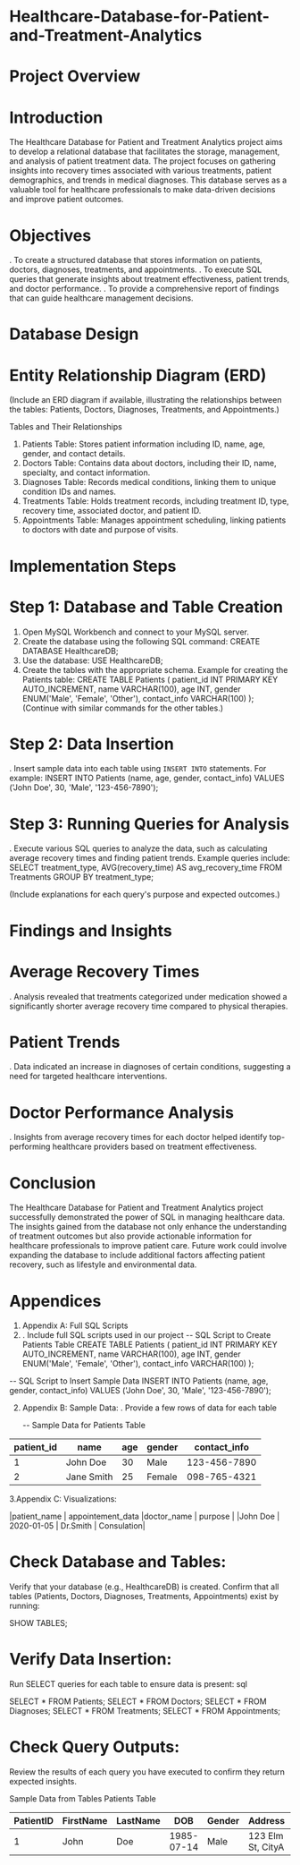 # Healthcare-Database-for-Patient-and-Treatment-Analytics
# Project Overview
 # Introduction
The Healthcare Database for Patient and Treatment Analytics project aims to develop a relational database that facilitates the storage, management, and analysis of patient treatment data. The project focuses on gathering insights into recovery times associated with various treatments, patient demographics, and trends in medical diagnoses. This database serves as a valuable tool for healthcare professionals to make data-driven decisions and improve patient outcomes.

# Objectives
. To create a structured database that stores information on patients, doctors, diagnoses, treatments, and appointments.
. To execute SQL queries that generate insights about treatment effectiveness, patient trends, and doctor performance. 
. To provide a comprehensive report of findings that can guide healthcare management decisions.

# Database Design

# Entity Relationship Diagram (ERD)
(Include an ERD diagram if available, illustrating the relationships between the tables: Patients, Doctors, Diagnoses, Treatments, and Appointments.)

Tables and Their Relationships
1. Patients Table: Stores patient information including ID, name, age, gender, and contact details.
2. Doctors Table: Contains data about doctors, including their ID, name, specialty, and contact information.
3. Diagnoses Table: Records medical conditions, linking them to unique condition IDs and names.
4. Treatments Table: Holds treatment records, including treatment ID, type, recovery time, associated doctor, and patient ID.
5. Appointments Table: Manages appointment scheduling, linking patients to doctors with date and purpose of visits.

# Implementation Steps

# Step 1: Database and Table Creation
1. Open MySQL Workbench and connect to your MySQL server.
2. Create the database using the following SQL command:
   CREATE DATABASE HealthcareDB;
3. Use the database:
   USE HealthcareDB;
4. Create the tables with the appropriate schema. Example for creating the Patients table:
   CREATE TABLE Patients (
   patient_id INT PRIMARY KEY AUTO_INCREMENT,
       name VARCHAR(100),
       age INT,
       gender ENUM('Male', 'Female', 'Other'),
       contact_info VARCHAR(100)
   );
(Continue with similar commands for the other tables.)

# Step 2: Data Insertion
. Insert sample data into each table using `INSERT INTO` statements. For example:
      INSERT INTO Patients (name, age, gender, contact_info) VALUES ('John Doe', 30, 'Male', '123-456-7890');
     
                                                                                   
# Step 3: Running Queries for Analysis
. Execute various SQL queries to analyze the data, such as calculating average recovery times and finding patient trends. Example queries include:
   SELECT treatment_type, AVG(recovery_time) AS avg_recovery_time
   FROM Treatments
   GROUP BY treatment_type;

(Include explanations for each query's purpose and expected outcomes.)

# Findings and Insights

# Average Recovery Times
. Analysis revealed that treatments categorized under medication showed a significantly shorter average recovery time compared to physical therapies.
# Patient Trends
. Data indicated an increase in diagnoses of certain conditions, suggesting a need for targeted healthcare interventions.

# Doctor Performance Analysis
. Insights from average recovery times for each doctor helped identify top-performing healthcare providers based on treatment effectiveness.

# Conclusion
The Healthcare Database for Patient and Treatment Analytics project successfully demonstrated the power of SQL in managing healthcare data. The insights gained from the database not only enhance the understanding of treatment outcomes but also provide actionable information for healthcare professionals to improve patient care. Future work could involve expanding the database to include additional factors affecting patient recovery, such as lifestyle and environmental data.

# Appendices
1.	Appendix A: Full SQL Scripts
2.	. Include full SQL scripts used in our project
--  SQL Script to Create Patients Table
CREATE TABLE Patients (
    patient_id INT PRIMARY KEY AUTO_INCREMENT,
    name VARCHAR(100),
    age INT,
    gender ENUM('Male', 'Female', 'Other'),
    contact_info VARCHAR(100)
);

-- SQL Script to Insert Sample Data
INSERT INTO Patients (name, age, gender, contact_info) VALUES ('John Doe', 30, 'Male', '123-456-7890'); 

2.	Appendix B: Sample Data:
. Provide a few rows of data for each table

    -- Sample Data for Patients Table
  	
| patient_id | name         | age | gender | contact_info     |
|------------|--------------|-----|--------|------------------|
| 1          | John Doe     | 30  | Male   | 123-456-7890     |
| 2          | Jane Smith   | 25  | Female | 098-765-4321     |

3.Appendix C: Visualizations:

 |patient_name | appointement_data |doctor_name | purpose    |
 |John Doe     | 2020-01-05        | Dr.Smith   | Consulation|
 
# Check Database and Tables:

Verify that your database (e.g., HealthcareDB) is created.
Confirm that all tables (Patients, Doctors, Diagnoses, Treatments, Appointments) exist by running:

SHOW TABLES;

# Verify Data Insertion:

Run SELECT queries for each table to ensure data is present:
sql

SELECT * FROM Patients;
SELECT * FROM Doctors;
SELECT * FROM Diagnoses;
SELECT * FROM Treatments;
SELECT * FROM Appointments;

# Check Query Outputs:

Review the results of each query you have executed to confirm they return expected insights.
 
Sample Data from Tables
Patients Table

| PatientID | FirstName | LastName | DOB        | Gender | Address            | Phone       |
|-----------|-----------|----------|------------|--------|--------------------|-------------|
| 1         | John      | Doe      | 1985-07-14 | Male   | 123 Elm St, CityA  |555-1234     |



 







